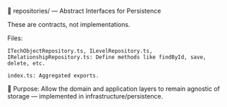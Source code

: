 📁 repositories/ — Abstract Interfaces for Persistence

These are contracts, not implementations.

Files:

    ITechObjectRepository.ts, ILevelRepository.ts, IRelationshipRepository.ts: Define methods like findById, save, delete, etc.

    index.ts: Aggregated exports.

📌 Purpose: Allow the domain and application layers to remain agnostic of storage — implemented in infrastructure/persistence.